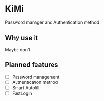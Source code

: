 # KiMi
Password manager and Authentication method
## Why use it
Maybe don't
## Planned features
- [ ] Password management
- [ ] Authentication method
- [ ] Smart Autofill
- [ ] FastLogin
